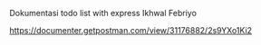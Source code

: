Dokumentasi todo list with express Ikhwal Febriyo

https://documenter.getpostman.com/view/31176882/2s9YXo1Ki2 